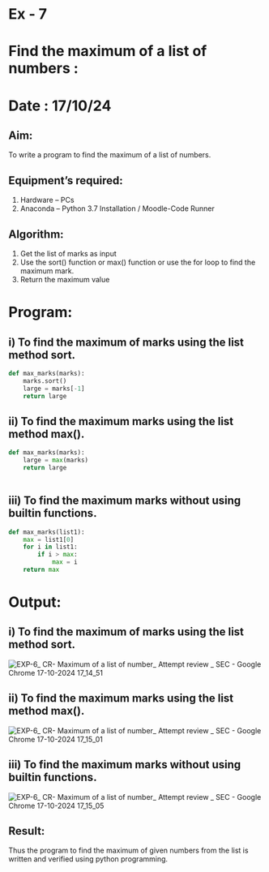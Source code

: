 # Ex - 7
# Find the maximum of a list of numbers :
# Date : 17/10/24
## Aim:
To write a program to find the maximum of a list of numbers.
## Equipment’s required:
1.	Hardware – PCs
2.	Anaconda – Python 3.7 Installation / Moodle-Code Runner
## Algorithm:
1.	Get the list of marks as input
2.	Use the sort() function or max() function or use the for loop to find the maximum mark.
3.	Return the maximum value
# Program:
## i) To find the maximum of marks using the list method sort.
```Python
def max_marks(marks):
    marks.sort()
    large = marks[-1]
    return large
```
## ii) To find the maximum marks using the list method max().
```Python
def max_marks(marks):
    large = max(marks)
    return large
    
```

## iii) To find the maximum marks without using builtin functions.
```Python
def max_marks(list1):
    max = list1[0]
    for i in list1:
        if i > max:
            max = i
    return max        
```



# Output:
## i) To find the maximum of marks using the list method sort.
![EXP-6_ CR- Maximum of a list of number_ Attempt review _ SEC - Google Chrome 17-10-2024 17_14_51](https://github.com/user-attachments/assets/d5928b6a-8a7a-4cff-9a3e-4ecc0ebb4ad5)
## ii) To find the maximum marks using the list method max().
![EXP-6_ CR- Maximum of a list of number_ Attempt review _ SEC - Google Chrome 17-10-2024 17_15_01](https://github.com/user-attachments/assets/6664ca3f-aa21-4e36-8ac1-3676b45b02c2)
## iii) To find the maximum marks without using builtin functions.
![EXP-6_ CR- Maximum of a list of number_ Attempt review _ SEC - Google Chrome 17-10-2024 17_15_05](https://github.com/user-attachments/assets/f4f4c845-3688-4f6f-973a-f1b055a14e24)

## Result:
Thus the program to find the maximum of given numbers from the list is written and verified using python programming.
